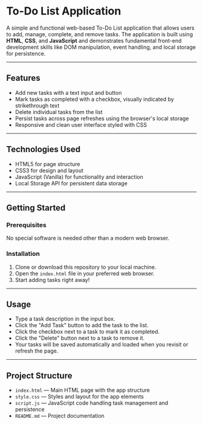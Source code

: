 # To-Do List Application

A simple and functional web-based To-Do List application that allows users to add, manage, complete, and remove tasks. The application is built using **HTML**, **CSS**, and **JavaScript** and demonstrates fundamental front-end development skills like DOM manipulation, event handling, and local storage for persistence.

---

## Features

- Add new tasks with a text input and button
- Mark tasks as completed with a checkbox, visually indicated by strikethrough text
- Delete individual tasks from the list
- Persist tasks across page refreshes using the browser's local storage
- Responsive and clean user interface styled with CSS

---

## Technologies Used

- HTML5 for page structure
- CSS3 for design and layout
- JavaScript (Vanilla) for functionality and interaction
- Local Storage API for persistent data storage

---

## Getting Started

### Prerequisites

No special software is needed other than a modern web browser.

### Installation

1. Clone or download this repository to your local machine.
2. Open the `index.html` file in your preferred web browser.
3. Start adding tasks right away!

---

## Usage

- Type a task description in the input box.
- Click the "Add Task" button to add the task to the list.
- Click the checkbox next to a task to mark it as completed.
- Click the "Delete" button next to a task to remove it.
- Your tasks will be saved automatically and loaded when you revisit or refresh the page.

---

## Project Structure

- `index.html` — Main HTML page with the app structure
- `style.css` — Styles and layout for the app elements
- `script.js` — JavaScript code handling task management and persistence
- `README.md` — Project documentation